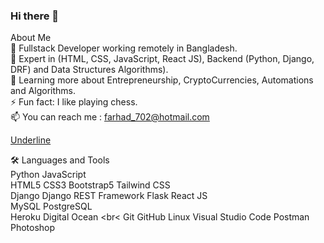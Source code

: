 ### Hi there 👋
About Me <br>
🤔   Fullstack Developer working remotely in Bangladesh. <br>
💼   Expert in (HTML, CSS, JavaScript, React JS), Backend (Python, Django, DRF) and Data Structures Algorithms). <br>
🌱   Learning more about Entrepreneurship, CryptoCurrencies, Automations and Algorithms. <br>
⚡️   Fun fact: I like playing chess. <br>
📫   You can reach me : farhad_702@hotmail.com <br>

<u>Underline</u>

🛠  Languages and Tools <br>
Python JavaScript <br>
HTML5 CSS3 Bootstrap5 Tailwind CSS <br>
Django Django REST Framework Flask React JS <br>
MySQL PostgreSQL <br>
Heroku Digital Ocean <br<
Git GitHub Linux Visual Studio Code Postman Photoshop <br>
